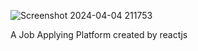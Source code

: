 ![Screenshot 2024-04-04 211753](https://github.com/sakethdonepudi/MyJob-Reactproject/assets/94643857/84325691-5fa8-4adc-af95-5b187259cbe1)

A Job Applying Platform created by reactjs
